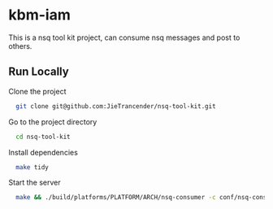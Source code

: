 # kbm-iam

This is a nsq tool kit project, can consume nsq messages and post to others.


## Run Locally

Clone the project

```bash
  git clone git@github.com:JieTrancender/nsq-tool-kit.git
```

Go to the project directory

```bash
  cd nsq-tool-kit
```

Install dependencies

```bash
  make tidy
```

Start the server

```bash
  make && ./build/platforms/PLATFORM/ARCH/nsq-consumer -c conf/nsq-consumer.yaml
```

